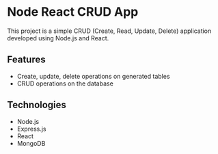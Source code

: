 # Node React CRUD App

This project is a simple CRUD (Create, Read, Update, Delete) application developed using Node.js and React.

## Features
- Create, update, delete operations on generated tables
- CRUD operations on the database

## Technologies
- Node.js
- Express.js
- React
- MongoDB
